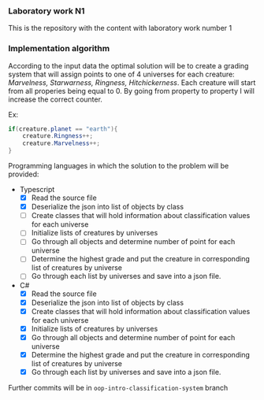 ### Laboratory work N1

This is the repository with the content with laboratory work number 1

### Implementation algorithm

According to the input data the optimal solution will be to create a grading system that will assign points to one of 4 universes for each creature: _Marvelness, Starwarness, Ringness, Hitchickerness_. Each creature will start from all properies being equal to 0. By going from property to property I will increase the correct counter.

Ex:

```cs
if(creature.planet == "earth"){
    creature.Ringness++;
    creature.Marvelness++;
}
```

Programming languages in which the solution to the problem will be provided:

- Typescript 
  - [x] Read the source file
  - [x] Deserialize the json into list of objects by class
  - [ ] Create classes that will hold information about classification values for each universe
  - [ ] Initialize lists of creatures by universes
  - [ ] Go through all objects and determine number of point for each universe
  - [ ] Determine the highest grade and put the creature in corresponding list of creatures by universe
  - [ ] Go through each list by universes and save into a json file.
- C#
  - [x] Read the source file
  - [x] Deserialize the json into list of objects by class
  - [x] Create classes that will hold information about classification values for each universe
  - [x] Initialize lists of creatures by universes
  - [x] Go through all objects and determine number of point for each universe
  - [x] Determine the highest grade and put the creature in corresponding list of creatures by universe
  - [x] Go through each list by universes and save into a json file.

Further commits will be in `oop-intro-classification-system` branch
